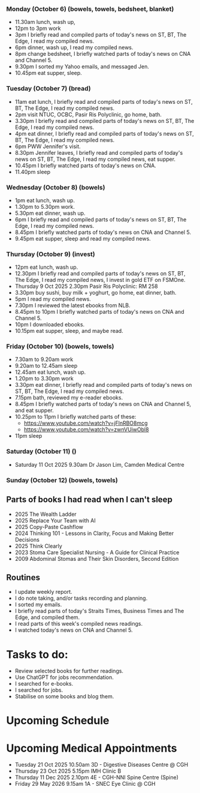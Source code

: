 ### Monday (October 6) (bowels, towels, bedsheet, blanket)
- 11.30am lunch, wash up,
- 12pm to 3pm work
- 3pm I briefly read and compiled parts of today's news on ST, BT, The Edge, I read my compiled news.
- 6pm dinner, wash up, I read my compiled news.
- 8pm change bedsheet, I briefly watched parts of today's news on CNA and Channel 5.
- 9.30pm I sorted my Yahoo emails, and messaged Jen.
- 10.45pm eat supper, sleep.

### Tuesday (October 7) (bread)
- 11am eat lunch, I briefly read and compiled parts of today's news on ST, BT, The Edge, I read my compiled news.
- 2pm visit NTUC, OCBC, Pasir Ris Polyclinic, go home, bath.
- 3.30pm I briefly read and compiled parts of today's news on ST, BT, The Edge, I read my compiled news.
- 4pm eat dinner, I briefly read and compiled parts of today's news on ST, BT, The Edge, I read my compiled news.
- 6pm PWW Jennifer's visit.
- 8.30pm Jennifer leaves, I briefly read and compiled parts of today's news on ST, BT, The Edge, I read my compiled news, eat supper.
- 10.45pm I briefly watched parts of today's news on CNA.
- 11.40pm sleep

### Wednesday (October 8) (bowels)
- 1pm eat lunch, wash up.
- 1.30pm to 5.30pm work.
- 5.30pm eat dinner, wash up.
- 6pm I briefly read and compiled parts of today's news on ST, BT, The Edge, I read my compiled news.
- 8.45pm I briefly watched parts of today's news on CNA and Channel 5.
- 9.45pm eat supper, sleep and read my compiled news.

### Thursday (October 9) (invest)
- 12pm eat lunch, wash up.
- 12.30pm I briefly read and compiled parts of today's news on ST, BT, The Edge, I read my compiled news, I invest in gold ETF on FSMOne.
- Thursday 9 Oct 2025 2.30pm Pasir Ris Polyclinic: RM 258
- 3.30pm buy sushi, buy milk + yoghurt, go home, eat dinner, bath.
- 5pm I read my compiled news.
- 7.30pm I reviewed the latest ebooks from NLB.
- 8.45pm to 10pm I briefly watched parts of today's news on CNA and Channel 5.
- 10pm I downloaded ebooks.
- 10.15pm eat supper, sleep, and maybe read.

### Friday (October 10) (bowels, towels)
- 7.30am to 9.20am work
- 9.20am to 12.45am sleep
- 12.45am eat lunch, wash up.
- 1.20pm to 3.30pm work
- 3.30pm eat dinner, I briefly read and compiled parts of today's news on ST, BT, The Edge, I read my compiled news.
- 7.15pm bath, reviewed my e-reader ebooks.
- 8.45pm I briefly watched parts of today's news on CNA and Channel 5, and eat supper.
- 10.25pm to 11pm I briefly watched parts of these:
    - https://www.youtube.com/watch?v=jFlnRBO8mcg
    - https://www.youtube.com/watch?v=zwnVUiwObl8
- 11pm sleep

### Saturday (October 11) ()
- Saturday 11 Oct 2025 9.30am Dr Jason Lim, Camden Medical Centre


### Sunday (October 12) (bowels, towels)



## Parts of books I had read when I can't sleep
- 2025 The Wealth Ladder
- 2025 Replace Your Team with AI
- 2025 Copy-Paste Cashflow
- 2024 Thinking 101 - Lessons in Clarity, Focus and Making Better Decisions
- 2025 Think Clearly
- 2023 Stoma Care Specialist Nursing - A Guide for Clinical Practice
- 2009 Abdominal Stomas and Their Skin Disorders, Second Edition

## Routines
- I update weekly report.
- I do note taking, and/or tasks recording and planning.
- I sorted my emails.
- I briefly read parts of today's Straits Times, Business Times and The Edge, and compiled them.
- I read parts of this week's compiled news readings.
- I watched today's news on CNA and Channel 5.

# Tasks to do:
- Review selected books for further readings.
- Use ChatGPT for jobs recommendation.
- I searched for e-books.
- I searched for jobs.
- Stabilise on some books and blog them.

# Upcoming Schedule

# Upcoming Medical Appointments
- Tuesday 21 Oct 2025 10.50am 3D - Digestive Diseases Centre @ CGH
- Thursday 23 Oct 2025 5.15pm IMH Clinic B
- Thursday 11 Dec 2025 2.10pm 4E - CGH-NNI Spine Centre (Spine)
- Friday 29 May 2026 9.15am 1A - SNEC Eye Clinic @ CGH
